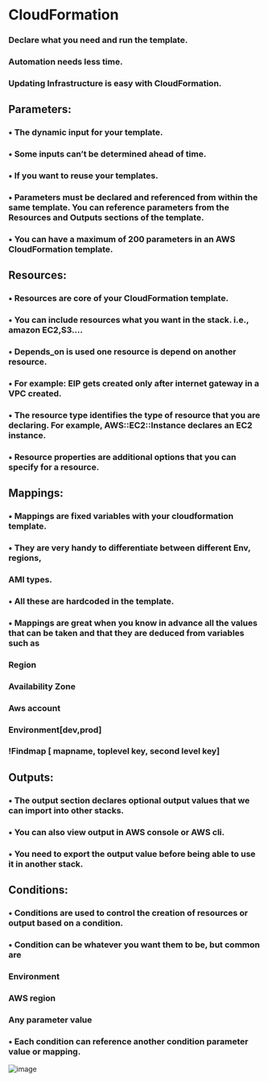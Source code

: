 # CloudFormation

### Declare what you need and run the template. 
### Automation needs less time.
### Updating Infrastructure is easy with CloudFormation.


## Parameters:
### • The dynamic input for your template.
### • Some inputs can’t be determined ahead of time.
### • If you want to reuse your templates.
### •	Parameters must be declared and referenced from within the same template. You can reference parameters from the Resources and Outputs sections of the template.
### •	You can have a maximum of 200 parameters in an AWS CloudFormation template.



## Resources:
### •	Resources are core of your CloudFormation template.
### •	You can include resources what you want in the stack. i.e., amazon EC2,S3….
### •	Depends_on is used one resource is depend on another resource.
### •	For example: EIP gets created only after internet gateway in a VPC created.
### •	The resource type identifies the type of resource that you are declaring. For example, AWS::EC2::Instance declares an EC2 instance.
### •	Resource properties are additional options that you can specify for a resource.




## Mappings: 
### •	Mappings are fixed variables with your cloudformation template.
### •	They are very handy to differentiate between different Env, regions,
###   AMI types.
### •	All these are hardcoded in the template.
### •	Mappings are great when you know in advance all the values that can be taken and that they are deduced from variables such as
###   Region
###   Availability Zone
###    Aws account
###   Environment[dev,prod]
###   !Findmap [ mapname, toplevel key, second level key]



## Outputs:
### •	The output section declares optional output values that we can import into other stacks.
### •	You can also view output in AWS console or AWS cli.
### •	You need to export the output value before being able to use it in another stack.



## Conditions:
### •	Conditions are used to control the creation of resources or output based on a condition.
### •	Condition can be whatever you want them to be, but common are
###   Environment
###   AWS region
###   Any parameter value
### •	Each condition can reference another condition parameter value or mapping.



![image](https://user-images.githubusercontent.com/48580661/120105766-08095e00-c178-11eb-94d0-2a49508f10c3.png)









